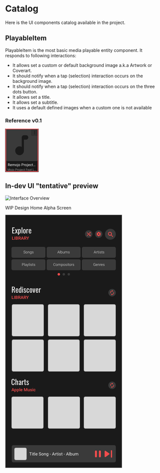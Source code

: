 # Catalog

Here is the UI components catalog available in the project.

## PlayableItem

PlayableItem is the most basic media playable entity component. It responds to following interactions:

- It allows set a custom or default background image a.k.a Artwork or Coverart.
- It should notify when a tap (selection) interaction occurs on the background image.
- It should notify when a tap (selection) interaction occurs on the three dots button.
- It allows set a title.
- It allows set a subtitle.
- It uses a default defined images when a custom one is not available

### Reference v0.1

![Version 0.1](/docs/resources/playable-item-v0.1.png)

## In-dev UI "tentative" preview

![Interface Overview](/docs/resources/musicplayer-ui-overview.gif)

WIP Design Home Alpha Screen

![Home Alpha](/docs/resources/design-home-alpha.png)
